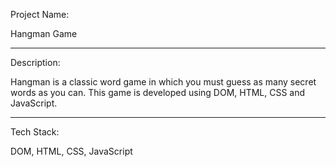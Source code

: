 Project Name:

Hangman Game

----------------

Description:

Hangman is a classic word game in which you must guess as many secret words as you can. This game is developed using DOM, HTML, CSS and JavaScript.

-----------------

Tech Stack:

DOM, HTML, CSS, JavaScript
